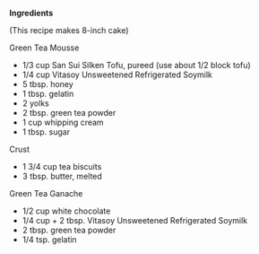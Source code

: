 __Ingredients__

(This recipe makes 8-inch cake)

Green Tea Mousse

* 1/3 cup San Sui Silken Tofu, pureed (use about 1/2 block tofu)
* 1/4 cup Vitasoy Unsweetened Refrigerated Soymilk
* 5 tbsp. honey
* 1 tbsp. gelatin
* 2 yolks 
* 2 tbsp. green tea powder 
* 1 cup whipping cream 
* 1 tbsp. sugar

Crust

* 1 3/4 cup tea biscuits
* 3 tbsp. butter, melted

Green Tea Ganache

* 1/2 cup white chocolate 
* 1/4 cup + 2 tbsp. Vitasoy Unsweetened Refrigerated Soymilk 
* 2 tbsp. green tea powder 
* 1/4 tsp. gelatin